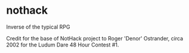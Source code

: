 # nothack
Inverse of the typical RPG

Credit for the base of NotHack project to Roger 'Denor' Ostrander, circa 2002 for the Ludum Dare 48 Hour Contest #1.
